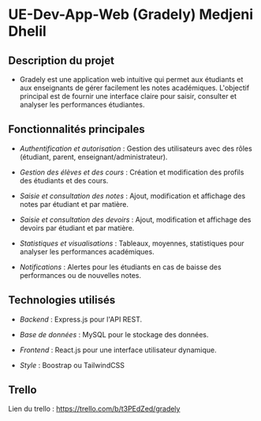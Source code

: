 # UE-Dev-App-Web (Gradely) Medjeni Dhelil

## Description du projet

- Gradely est une application web intuitive qui permet aux étudiants et aux enseignants de gérer facilement les notes académiques. L'objectif principal est de fournir une interface claire pour saisir, consulter et analyser les performances étudiantes.

## Fonctionnalités principales

- *Authentification et autorisation* : Gestion des utilisateurs avec des rôles (étudiant, parent, enseignant/administrateur).

- *Gestion des élèves et des cours* : Création et modification des profils des étudiants et des cours.

- *Saisie et consultation des notes* : Ajout, modification et affichage des notes par étudiant et par matière.

- *Saisie et consultation des devoirs* : Ajout, modification et affichage des devoirs par étudiant et par matière.

- *Statistiques et visualisations* : Tableaux, moyennes, statistiques pour analyser les performances académiques.

- *Notifications* : Alertes pour les étudiants en cas de baisse des performances ou de nouvelles notes.

## Technologies utilisés

- *Backend* : Express.js pour l'API REST.

- *Base de données* : MySQL pour le stockage des données.

- *Frontend* : React.js pour une interface utilisateur dynamique.

- *Style* : Boostrap ou TailwindCSS

## Trello
Lien du trello : https://trello.com/b/t3PEdZed/gradely
